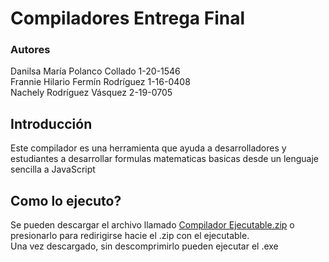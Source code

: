 # Compiladores Entrega Final

### Autores
Danilsa María Polanco Collado 1-20-1546 \
Frannie Hilario Fermín Rodríguez 1-16-0408 \
Nachely Rodríguez Vásquez 2-19-0705


## Introducción
Este compilador es una herramienta que ayuda a desarrolladores y estudiantes a desarrollar formulas matematicas basicas desde un lenguaje sencilla a JavaScript

## Como lo ejecuto?
Se pueden descargar el archivo llamado [Compilador Ejecutable.zip](https://github.com/SpazzPy/compiladores_entrega_final/blob/main/Compilador%20Ejecutable.zip) o presionarlo para redirigirse hacie el .zip con el ejecutable. \
Una vez descargado, sin descomprimirlo pueden ejecutar el .exe


